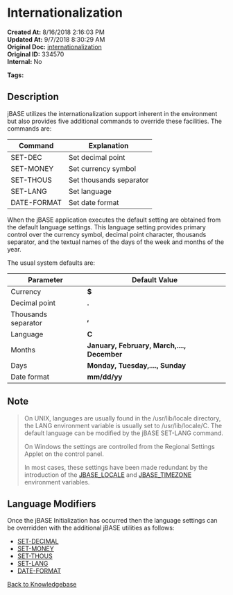 # Internationalization

**Created At:** 8/16/2018 2:16:03 PM  
**Updated At:** 9/7/2018 8:30:29 AM  
**Original Doc:** [internationalization](https://docs.jbase.com/48777-internationalization/internationalization)  
**Original ID:** 334570  
**Internal:** No  

**Tags:**
<badge text='languages' vertical='middle' />
<badge text='date format' vertical='middle' />
<badge text='currency format' vertical='middle' />
<badge text='internationalization' vertical='middle' />

## Description

jBASE utilizes the internationalization support inherent in the environment but also provides five additional commands to override these facilities. The commands are:

| Command | Explanation |
| --- | --- |
| SET-DEC | Set decimal point |
| SET-MONEY | Set currency symbol |
| SET-THOUS | Set thousands separator |
| SET-LANG | Set language |
| DATE-FORMAT | Set date format |

When the jBASE application executes the default setting are obtained from the default language settings. This language setting provides primary control over the currency symbol, decimal point character, thousands separator, and the textual names of the days of the week and months of the year.

The usual system defaults are:

| Parameter | Default Value |
| --- | --- |
| Currency | **$** |
| Decimal point | **.** |
| Thousands separator | **,** |
| Language | **C** |
| Months | **January, February, March,...., December** |
| Days | **Monday, Tuesday,...., Sunday** |
| Date format | **mm/dd/yy** |

## Note

> On UNIX, languages are usually found in the /usr/lib/locale directory, the LANG environment variable is usually set to /usr/lib/locale/C. The default language can be modified by the jBASE SET-LANG command.
>
> On Windows the settings are controlled from the Regional Settings Applet on the control panel.  
>  
> In most cases, these settings have been made redundant by the introduction of the [JBASE_LOCALE](./../environment-variables/jbase_locale/README.md) and [JBASE_TIMEZONE](./../environment-variables/jbase_timezone/README.md) environment variables.
>

## Language Modifiers

Once the jBASE Initialization has occurred then the language settings can be overridden with the additional jBASE utilities as follows:

- [SET-DECIMAL](./set-dec/README.md)
- [SET-MONEY](./set-money/README.md)
- [SET-THOUS](./set-thous/README.md)
- [SET-LANG](set-lang)
- [DATE-FORMAT](./../../../administration/utilities/date-format)

[Back to Knowledgebase](./../README.md)
